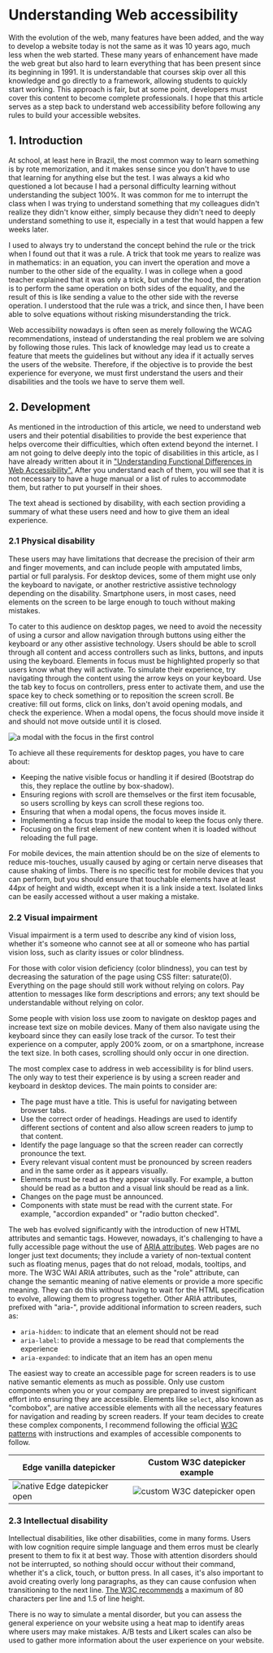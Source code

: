 # Understanding Web accessibility

With the evolution of the web, many features have been added, and the way to develop a website today is not the same as it was 10 years ago, much less when the web started. These many years of enhancement have made the web great but also hard to learn everything that has been present since its beginning in 1991. It is understandable that courses skip over all this knowledge and go directly to a framework, allowing students to quickly start working. This approach is fair, but at some point, developers must cover this content to become complete professionals. I hope that this article serves as a step back to understand web accessibility before following any rules to build your accessible websites.

## 1. Introduction

At school, at least here in Brazil, the most common way to learn something is by rote memorization, and it makes sense since you don't have to use that learning for anything else but the test. I was always a kid who questioned a lot because I had a personal difficulty learning without understanding the subject 100%. It was common for me to interrupt the class when I was trying to understand something that my colleagues didn't realize they didn't know either, simply because they didn't need to deeply understand something to use it, especially in a test that would happen a few weeks later.

I used to always try to understand the concept behind the rule or the trick when I found out that it was a rule. A trick that took me years to realize was in mathematics: in an equation, you can invert the operation and move a number to the other side of the equality. I was in college when a good teacher explained that it was only a trick, but under the hood, the operation is to perform the same operation on both sides of the equality, and the result of this is like sending a value to the other side with the reverse operation. I understood that the rule was a trick, and since then, I have been able to solve equations without risking misunderstanding the trick.

Web accessibility nowadays is often seen as merely following the WCAG recommendations, instead of understanding the real problem we are solving by following those rules. This lack of knowledge may lead us to create a feature that meets the guidelines but without any idea if it actually serves the users of the website. Therefore, if the objective is to provide the best experience for everyone, we must first understand the users and their disabilities and the tools we have to serve them well.

## 2. Development

As mentioned in the introduction of this article, we need to understand web users and their potential disabilities to provide the best experience that helps overcome their difficulties, which often extend beyond the internet. I am not going to delve deeply into the topic of disabilities in this article, as I have already written about it in ["Understanding Functional Differences in Web Accessibility".](./the-users-pt.md) After you understand each of them, you will see that it is not necessary to have a huge manual or a list of rules to accommodate them, but rather to put yourself in their shoes.

The text ahead is sectioned by disability, with each section providing a summary of what these users need and how to give them an ideal experience.

### 2.1 Physical disability

These users may have limitations that decrease the precision of their arm and finger movements, and can include people with amputated limbs, partial or full paralysis. For desktop devices, some of them might use only the keyboard to navigate, or another restrictive assistive technology depending on the disability. Smartphone users, in most cases, need elements on the screen to be large enough to touch without making mistakes.

To cater to this audience on desktop pages, we need to avoid the necessity of using a cursor and allow navigation through buttons using either the keyboard or any other assistive technology. Users should be able to scroll through all content and access controllers such as links, buttons, and inputs using the keyboard. Elements in focus must be highlighted properly so that users know what they will activate. To simulate their experience, try navigating through the content using the arrow keys on your keyboard. Use the tab key to focus on controllers, press enter to activate them, and use the space key to check something or to reposition the screen scroll. Be creative: fill out forms, click on links, don't avoid opening modals, and check the experience. When a modal opens, the focus should move inside it and should not move outside until it is closed.

![a modal with the focus in the first control](https://github.com/jomarcardoso/accessibility/assets/27368585/b890d702-d1d8-438f-ab1e-1736d27f34d0)


To achieve all these requirements for desktop pages, you have to care about:

- Keeping the native visible focus or handling it if desired (Bootstrap do this, they replace the outline by box-shadow).
- Ensuring regions with scroll are themselves or the first item focusable, so users scrolling by keys can scroll these regions too.
- Ensuring that when a modal opens, the focus moves inside it.
- Implementing a focus trap inside the modal to keep the focus only there.
- Focusing on the first element of new content when it is loaded without reloading the full page.

For mobile devices, the main attention should be on the size of elements to reduce mis-touches, usually caused by aging or certain nerve diseases that cause shaking of limbs. There is no specific test for mobile devices that you can perform, but you should ensure that touchable elements have at least 44px of height and width, except when it is a link inside a text. Isolated links can be easily accessed without a user making a mistake.

### 2.2 Visual impairment

Visual impairment is a term used to describe any kind of vision loss, whether it's someone who cannot see at all or someone who has partial vision loss, such as clarity issues or color blindness.

For those with color vision deficiency (color blindness), you can test by decreasing the saturation of the page using CSS filter: saturate(0). Everything on the page should still work without relying on colors. Pay attention to messages like form descriptions and errors; any text should be understandable without relying on color.

Some people with vision loss use zoom to navigate on desktop pages and increase text size on mobile devices. Many of them also navigate using the keyboard since they can easily lose track of the cursor. To test their experience on a computer, apply 200% zoom, or on a smartphone, increase the text size. In both cases, scrolling should only occur in one direction.

The most complex case to address in web accessibility is for blind users. The only way to test their experience is by using a screen reader and keyboard in desktop devices. The main points to consider are:

- The page must have a title. This is useful for navigating between browser tabs.
- Use the correct order of headings. Headings are used to identify different sections of content and also allow screen readers to jump to that content.
- Identify the page language so that the screen reader can correctly pronounce the text.
- Every relevant visual content must be pronounced by screen readers and in the same order as it appears visually.
- Elements must be read as they appear visually. For example, a button should be read as a button and a visual link should be read as a link.
- Changes on the page must be announced.
- Components with state must be read with the current state. For example, "accordion expanded" or "radio button checked".

The web has evolved significantly with the introduction of new HTML attributes and semantic tags. However, nowadays, it's challenging to have a fully accessible page without the use of [ARIA attributes](https://www.w3.org/TR/wai-aria-1.2/). Web pages are no longer just text documents; they include a variety of non-textual content such as floating menus, pages that do not reload, modals, tooltips, and more. The W3C WAI ARIA attributes, such as the "role" attribute, can change the semantic meaning of native elements or provide a more specific meaning. They can do this without having to wait for the HTML specification to evolve, allowing them to progress together. Other ARIA attributes, prefixed with "aria-", provide additional information to screen readers, such as:

- `aria-hidden`: to indicate that an element should not be read
- `aria-label`: to provide a message to be read that complements the experience
- `aria-expanded`: to indicate that an item has an open menu

The easiest way to create an accessible page for screen readers is to use native semantic elements as much as possible. Only use custom components when you or your company are prepared to invest significant effort into ensuring they are accessible. Elements like `select`, also known as "combobox", are native accessible elements with all the necessary features for navigation and reading by screen readers. If your team decides to create these complex components, I recommend following the official [W3C patterns](https://www.w3.org/WAI/ARIA/apg/patterns/) with instructions and examples of accessible components to follow.

| Edge vanilla datepicker | Custom W3C datepicker example |
| ----------------------- | ----------------------------- |
| ![native Edge datepicker open](https://github.com/jomarcardoso/accessibility/assets/27368585/5a3c9017-3fb3-4219-986b-b5febafea5a5) | ![custom W3C datepicker open](https://github.com/jomarcardoso/accessibility/assets/27368585/c98e2767-7488-4a44-af80-186f5c3efad5) |

### 2.3 Intellectual disability

Intellectual disabilities, like other disabilities, come in many forms. Users with low cognition require simple language and them erros must be clearly present to them to fix it at best way. Those with attention disorders should not be interrupted, so nothing should occur without their command, whether it's a click, touch, or button press. In all cases, it's also important to avoid creating overly long paragraphs, as they can cause confusion when transitioning to the next line. [The W3C recommends](https://www.w3.org/TR/WCAG21/#visual-presentation) a maximum of 80 characters per line and 1.5 of line height.

There is no way to simulate a mental disorder, but you can assess the general experience on your website using a heat map to identify areas where users may make mistakes. A/B tests and Likert scales can also be used to gather more information about the user experience on your website.



